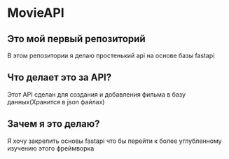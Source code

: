 # MovieAPI
## Это мой первый репозиторий
В этом репозитории я делаю простенький api
на основе базы fastapi
## Что делает это за API?
Этот API сделан для создания и добавления фильма
в базу данных(Хранится в json файлах)
## Зачем я это делаю? 
Я хочу закрепить основы fastapi что бы перейти
к более углубленному изучению этого фреймворка